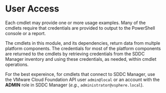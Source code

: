 # User Access

Each cmdlet may provide one or more usage examples. Many of the cmdlets require that credentials are provided to output to the PowerShell console or a report.

The cmdlets in this module, and its dependencies, return data from multple platform components. The credentials for most of the platform components are returned to the cmdlets by retrieving credentials from the SDDC Manager inventory and using these credentials, as needed, within cmdlet operations.

For the best expereince, for cmdlets that connect to SDDC Manager, use the VMware Cloud Foundation API user `admin@local` or an account with the **ADMIN** role in SDDC Manager (_e.g._, `administrator@vsphere.local`).
